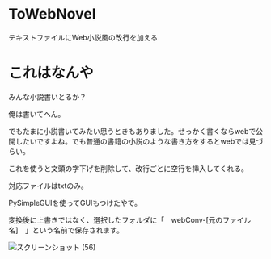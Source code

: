 # ToWebNovel
テキストファイルにWeb小説風の改行を加える

# これはなんや
みんな小説書いとるか？

俺は書いてへん。

でもたまに小説書いてみたい思うときもありました。せっかく書くならwebで公開したいですよね。でも普通の書籍の小説のような書き方をするとwebでは見づらい。

これを使うと文頭の字下げを削除して、改行ごとに空行を挿入してくれる。

対応ファイルはtxtのみ。

PySimpleGUIを使ってGUIもつけたやで。

変換後に上書きではなく、選択したフォルダに「　webConv-[元のファイル名]　」という名前で保存されます。

![スクリーンショット (56)](https://user-images.githubusercontent.com/108214765/193722732-79055d17-9bb8-42ca-9b3e-2bfd17f06259.png)
